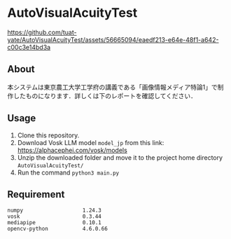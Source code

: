 # AutoVisualAcuityTest

https://github.com/tuat-yate/AutoVisualAcuityTest/assets/56665094/eaedf213-e64e-48f1-a642-c00c3e14bd3a

## About

本システムは東京農工大学工学府の講義である「画像情報メディア特論1」で制作したものになります．詳しくは下のレポートを確認してください．

## Usage
1. Clone this repository.
2. Download Vosk LLM model `model_jp` from this link: https://alphacephei.com/vosk/models
3. Unzip the downloaded folder and move it to the project home directory `AutoVisualAcuityTest/`
4. Run the command `python3 main.py`

## Requirement
```
numpy                   1.24.3
vosk                    0.3.44
mediapipe               0.10.1
opencv-python           4.6.0.66
```
